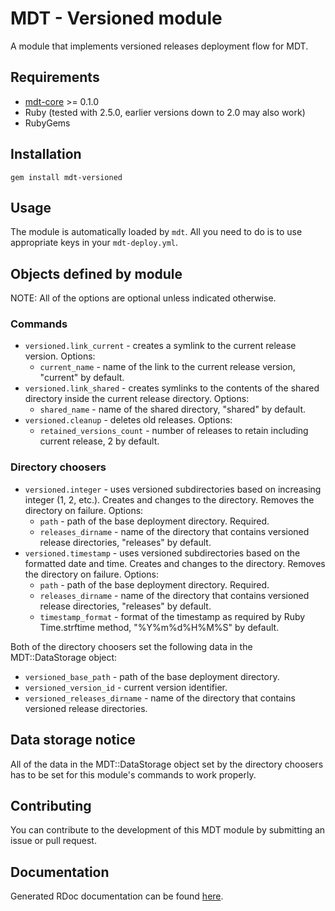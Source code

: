 # MDT - Versioned module

A module that implements versioned releases deployment flow for MDT.

## Requirements

* [mdt-core](https://github.com/Phitherek/mdt-core "mdt-core") >= 0.1.0
* Ruby (tested with 2.5.0, earlier versions down to 2.0 may also work)
* RubyGems

## Installation

`gem install mdt-versioned`

## Usage

The module is automatically loaded by `mdt`. All you need to do is to use appropriate keys in your `mdt-deploy.yml`.

## Objects defined by module

NOTE: All of the options are optional unless indicated otherwise.

### Commands

* `versioned.link_current` - creates a symlink to the current release version.
Options:
    * `current_name` - name of the link to the current release version, "current" by default.
* `versioned.link_shared` - creates symlinks to the contents of the shared directory inside the current release directory.
Options:
    * `shared_name` - name of the shared directory, "shared" by default.
* `versioned.cleanup` - deletes old releases. Options:
    * `retained_versions_count` - number of releases to retain including current release, 2 by default.

### Directory choosers

* `versioned.integer` - uses versioned subdirectories based on increasing integer (1, 2, etc.). Creates and changes to the directory. Removes the directory on failure.
Options:
    * `path` - path of the base deployment directory. Required.
    * `releases_dirname` - name of the directory that contains versioned release directories, "releases" by default.
* `versioned.timestamp` - uses versioned subdirectories based on the formatted date and time.  Creates and changes to the directory. Removes the directory on failure.
Options:
    * `path` - path of the base deployment directory. Required.
    * `releases_dirname` - name of the directory that contains versioned release directories, "releases" by default.
    * `timestamp_format` - format of the timestamp as required by Ruby Time.strftime method, "%Y%m%d%H%M%S" by default.

Both of the directory choosers set the following data in the MDT::DataStorage object:
* `versioned_base_path` - path of the base deployment directory.
* `versioned_version_id` - current version identifier.
* `versioned_releases_dirname` - name of the directory that contains versioned release directories.

## Data storage notice

All of the data in the MDT::DataStorage object set by the directory choosers has to be set for this module's commands to work properly.

## Contributing

You can contribute to the development of this MDT module by submitting an issue or pull request.

## Documentation

Generated RDoc documentation can be found [here](https://rubydoc.info/github/Phitherek/mdt-versioned "here").